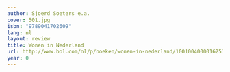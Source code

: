 ```yaml
---
author: Sjoerd Soeters e.a.
cover: 501.jpg
isbn: "9789041702609"
lang: nl
layout: review
title: Wonen in Nederland
url: http://www.bol.com/nl/p/boeken/wonen-in-nederland/1001004000016253/index.html
year: 0
---
```

